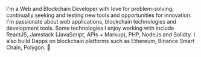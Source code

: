 I'm a Web and Blockchain Developer with love for problem-solving, continually seeking and testing new tools and opportunities for innovation. I'm passionate about web applications, blockchain technologies and development tools. Some technologies I enjoy working with include ReactJS, Jamstack (JavaScript, APIs + Markup), PHP, NodeJs and Solidty. I also build Dapps on blockchain platforms such as Ethereum, Binance Smart Chain, Polygon. 🎯
